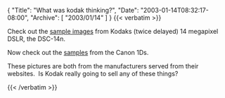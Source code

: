 {
  "Title": "What was kodak thinking?",
  "Date": "2003-01-14T08:32:17-08:00",
  "Archive": [
    "2003/01/14"
  ]
}
{{< verbatim >}}
<P>Check out the <A href="http://www.dpreview.com/news/0301/03011403kodak14ndelay.asp">sample images</A> from Kodaks (twice delayed) 14 megapixel DSLR, the DSC-14n.</P>
<P>Now check out the <A href="http://web.canon.jp/Imaging/EOS1DS/EOS1DS_sample-e.html">samples</A> from the Canon 1Ds.</P>
<P>These pictures are both from the manufacturers served from their websites.&nbsp; Is Kodak really going to sell any of these things?</P>
{{< /verbatim >}}
